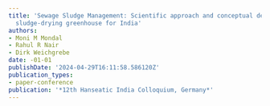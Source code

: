 ```yaml
---
title: 'Sewage Sludge Management: Scientific approach and conceptual design of a solar
  sludge-drying greenhouse for India'
authors:
- Moni M Mondal
- Rahul R Nair
- Dirk Weichgrebe
date: -01-01
publishDate: '2024-04-29T16:11:58.586120Z'
publication_types:
- paper-conference
publication: '*12th Hanseatic India Colloquium, Germany*'
---
```

